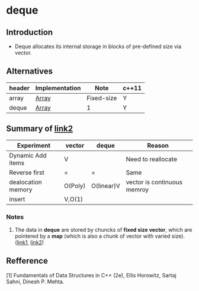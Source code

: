 # deque
## Introduction
- Deque allocates its internal storage in blocks of pre-defined size via vector.

## Alternatives
| header | Implementation |Note| c++11|
|-|-|-|- |
array |[Array](..\1_DataStructure\ch2_Array\Array.md)|Fixed-size|Y|
deque |[Array](..\1_DataStructure\ch2_Array\Array.md)|1|Y|

## Summary of [link2](https://www.codeproject.com/Articles/5425/An-In-Depth-Study-of-the-STL-Deque-Container)

Experiment|vector|deque|Reason|
-|-|-|-|
Dynamic Add items|V||Need to reallocate
Reverse first|=|=|Same
dealocation memory|O(Poly)|O(linear)V|vector is continuous memroy
insert|V,O(1)||


### Notes
1. The data in **deque** are stored by chuncks of **fixed size vector**, which are pointered by a **map** (which is also a chunk of vector with varied size). ([link1](https://stackoverflow.com/questions/6292332/what-really-is-a-deque-in-stl), [link2](https://www.codeproject.com/Articles/5425/An-In-Depth-Study-of-the-STL-Deque-Container))

## Refference
[1] Fundamentals of Data Structures in C++ (2e), Ellis Horowitz, Sartaj Sahni, Dinesh P. Mehta.
